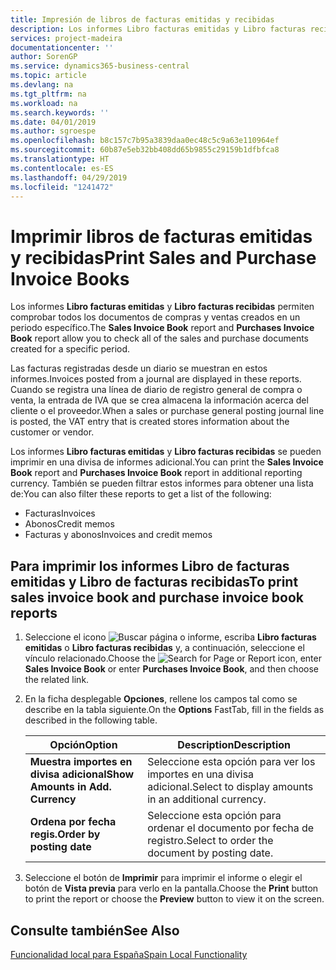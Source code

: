 ```yaml
---
title: Impresión de libros de facturas emitidas y recibidas
description: Los informes Libro facturas emitidas y Libro facturas recibidas permiten comprobar todos los documentos de compras y ventas creados en un periodo específico.
services: project-madeira
documentationcenter: ''
author: SorenGP
ms.service: dynamics365-business-central
ms.topic: article
ms.devlang: na
ms.tgt_pltfrm: na
ms.workload: na
ms.search.keywords: ''
ms.date: 04/01/2019
ms.author: sgroespe
ms.openlocfilehash: b8c157c7b95a3839daa0ec48c5c9a63e110964ef
ms.sourcegitcommit: 60b87e5eb32bb408dd65b9855c29159b1dfbfca8
ms.translationtype: HT
ms.contentlocale: es-ES
ms.lasthandoff: 04/29/2019
ms.locfileid: "1241472"
---
```

# <a name="print-sales-and-purchase-invoice-books"></a><span data-ttu-id="a23cc-103">Imprimir libros de facturas emitidas y recibidas</span><span class="sxs-lookup"><span data-stu-id="a23cc-103">Print Sales and Purchase Invoice Books</span></span>
<span data-ttu-id="a23cc-104">Los informes **Libro facturas emitidas** y **Libro facturas recibidas** permiten comprobar todos los documentos de compras y ventas creados en un periodo específico.</span><span class="sxs-lookup"><span data-stu-id="a23cc-104">The **Sales Invoice Book** report and **Purchases Invoice Book** report allow you to check all of the sales and purchase documents created for a specific period.</span></span>  

<span data-ttu-id="a23cc-105">Las facturas registradas desde un diario se muestran en estos informes.</span><span class="sxs-lookup"><span data-stu-id="a23cc-105">Invoices posted from a journal are displayed in these reports.</span></span> <span data-ttu-id="a23cc-106">Cuando se registra una línea de diario de registro general de compra o venta, la entrada de IVA que se crea almacena la información acerca del cliente o el proveedor.</span><span class="sxs-lookup"><span data-stu-id="a23cc-106">When a sales or purchase general posting journal line is posted, the VAT entry that is created stores information about the customer or vendor.</span></span>  

<span data-ttu-id="a23cc-107">Los informes **Libro facturas emitidas** y **Libro facturas recibidas** se pueden imprimir en una divisa de informes adicional.</span><span class="sxs-lookup"><span data-stu-id="a23cc-107">You can print the **Sales Invoice Book** report and **Purchases Invoice Book** report in additional reporting currency.</span></span> <span data-ttu-id="a23cc-108">También se pueden filtrar estos informes para obtener una lista de:</span><span class="sxs-lookup"><span data-stu-id="a23cc-108">You can also filter these reports to get a list of the following:</span></span>  

- <span data-ttu-id="a23cc-109">Facturas</span><span class="sxs-lookup"><span data-stu-id="a23cc-109">Invoices</span></span>  
- <span data-ttu-id="a23cc-110">Abonos</span><span class="sxs-lookup"><span data-stu-id="a23cc-110">Credit memos</span></span>  
- <span data-ttu-id="a23cc-111">Facturas y abonos</span><span class="sxs-lookup"><span data-stu-id="a23cc-111">Invoices and credit memos</span></span>  

## <a name="to-print-sales-invoice-book-and-purchase-invoice-book-reports"></a><span data-ttu-id="a23cc-112">Para imprimir los informes Libro de facturas emitidas y Libro de facturas recibidas</span><span class="sxs-lookup"><span data-stu-id="a23cc-112">To print sales invoice book and purchase invoice book reports</span></span>  

1.  <span data-ttu-id="a23cc-113">Seleccione el icono ![Buscar página o informe](../../media/ui-search/search_small.png "icono Buscar página o informe"), escriba **Libro facturas emitidas** o **Libro facturas recibidas** y, a continuación, seleccione el vínculo relacionado.</span><span class="sxs-lookup"><span data-stu-id="a23cc-113">Choose the ![Search for Page or Report](../../media/ui-search/search_small.png "Search for Page or Report icon") icon, enter **Sales Invoice Book** or enter **Purchases Invoice Book**, and then choose the related link.</span></span>  
2.  <span data-ttu-id="a23cc-114">En la ficha desplegable **Opciones**, rellene los campos tal como se describe en la tabla siguiente.</span><span class="sxs-lookup"><span data-stu-id="a23cc-114">On the **Options** FastTab, fill in the fields as described in the following table.</span></span>  

    |<span data-ttu-id="a23cc-115">Opción</span><span class="sxs-lookup"><span data-stu-id="a23cc-115">Option</span></span>|<span data-ttu-id="a23cc-116">Description</span><span class="sxs-lookup"><span data-stu-id="a23cc-116">Description</span></span>|  
    |-------------------------------------|---------------------------------------|  
    |<span data-ttu-id="a23cc-117">**Muestra importes en divisa adicional**</span><span class="sxs-lookup"><span data-stu-id="a23cc-117">**Show Amounts in Add. Currency**</span></span>|<span data-ttu-id="a23cc-118">Seleccione esta opción para ver los importes en una divisa adicional.</span><span class="sxs-lookup"><span data-stu-id="a23cc-118">Select to display amounts in an additional currency.</span></span>|  
    |<span data-ttu-id="a23cc-119">**Ordena por fecha regis.**</span><span class="sxs-lookup"><span data-stu-id="a23cc-119">**Order by posting date**</span></span>|<span data-ttu-id="a23cc-120">Seleccione esta opción para ordenar el documento por fecha de registro.</span><span class="sxs-lookup"><span data-stu-id="a23cc-120">Select to order the document by posting date.</span></span>|  

3.  <span data-ttu-id="a23cc-121">Seleccione el botón de **Imprimir** para imprimir el informe o elegir el botón de **Vista previa** para verlo en la pantalla.</span><span class="sxs-lookup"><span data-stu-id="a23cc-121">Choose the **Print** button to print the report or choose the **Preview** button to view it on the screen.</span></span>  

## <a name="see-also"></a><span data-ttu-id="a23cc-122">Consulte también</span><span class="sxs-lookup"><span data-stu-id="a23cc-122">See Also</span></span>  
 [<span data-ttu-id="a23cc-123">Funcionalidad local para España</span><span class="sxs-lookup"><span data-stu-id="a23cc-123">Spain Local Functionality</span></span>](spain-local-functionality.md)
